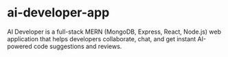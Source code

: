 # ai-developer-app
AI Developer is a full-stack MERN (MongoDB, Express, React, Node.js) web application that helps developers collaborate, chat, and get instant AI-powered code suggestions and reviews.
